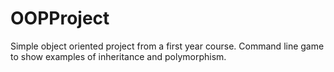 # OOPProject
Simple object oriented project from a first year course. Command line game to show examples of inheritance and polymorphism. 
